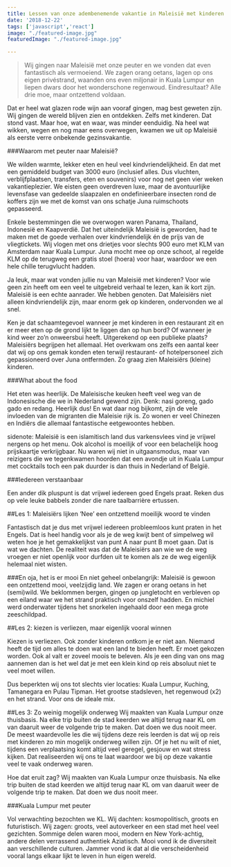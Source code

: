 ```yaml
---
title: Lessen van onze adembenemende vakantie in Maleisië met kinderen
date: '2018-12-22'
tags: ['javascript','react']
image: "./featured-image.jpg"
featuredImage: "./featured-image.jpg"

---
```



>Wij gingen naar Maleisië met onze peuter en we vonden dat even fantastisch als vermoeiend.  We zagen orang oetans, lagen op ons eigen privéstrand, waanden ons even miljonair in Kuala Lumpur en liepen dwars door het wonderschone regenwoud. Eindresultaat? Alle drie moe, maar ontzettend voldaan.

Dat er heel wat glazen rode wijn aan vooraf gingen, mag best geweten zijn. Wij gingen de wereld blijven zien en ontdekken. Zelfs met kinderen. Dat stond vast. Maar hoe, wat en waar, was minder eenduidig. Na heel wat wikken, wegen en nog maar eens overwegen, kwamen we uit op Maleisië als eerste verre onbekende gezinsvakantie.

###Waarom met peuter naar Maleisië? 

We wilden warmte, lekker eten en heul veel kindvriendelijkheid. En dat met een gemiddeld budget van 3000 euro (inclusief alles. Dus vluchten, verblijfplaatsen, transfers, eten en souvenirs) voor nog net geen vier weken vakantieplezier. We eisten geen overdreven luxe, maar de avontuurlijke  levensfase van gedeelde slaapzalen en ondefinieerbare insecten rond de koffers zijn we met de komst van ons schatje Juna ruimschoots gepasseerd. 
 
Enkele bestemmingen die we overwogen waren Panama, Thailand, Indonesië en Kaapverdië. Dat het uiteindelijk Maleisië is geworden, had te maken met  de goede verhalen over kindvriendelijk én de prijs van de vliegtickets. Wij vlogen met ons drietjes voor slechts 900 euro met KLM van Amsterdam naar Kuala Lumpur. Juna mocht mee op onze schoot, al regelde KLM op de terugweg een gratis stoel (hoera) voor haar, waardoor we een hele chille terugvlucht hadden.

Ja leuk, maar wat vonden jullie nu van Maleisië met kinderen?
Voor wie geen zin heeft om een veel te uitgebreid verhaal te lezen, kan ik kort zijn. Maleisië is een echte aanrader. We hebben genoten. Dat Maleisiërs niet alleen kindvriendelijk zijn, maar enorm gek op kinderen, ondervonden we al snel. 

Ken je dat schaamtegevoel wanneer je met kinderen in een restaurant zit en er meer eten op de grond lijkt te liggen dan op hun bord? Of wanneer je kind weer zo’n onweersbui heeft. Uitgerekend op een publieke plaats? Maleisiërs begrijpen het allemaal. Het overkwam ons zelfs een aantal keer dat wij op ons gemak konden eten terwijl restaurant- of hotelpersoneel zich gepassioneerd over Juna ontfermden. Zo graag zien Maleisiërs (kleine) kinderen.

###What about the food

Het eten was heerlijk. De Maleisische keuken heeft veel weg van de Indonesische die we in Nederland gewend zijn. Denk: nasi goreng, gado gado en redang. Heerlijk dus! En wat daar nog bijkomt, zijn de vele invloeden van de migranten die Maleisie rijk is. Zo wonen er veel Chinezen en Indiërs die allemaal fantastische eetgewoontes hebben. 

sidenote: Maleisië is een islamitisch land dus varkensvlees vind je vrijwel nergens op het menu. Ook alcohol is moeilijk of voor een belachelijk hoog prijskaartje verkrijgbaar. Nu waren wij niet in uitgaansmodus, maar van reizigers die we tegenkwamen hoorden dat een avondje uit in Kuala Lumpur met cocktails toch een pak duurder is dan thuis in Nederland of België.

###Iedereen verstaanbaar

Een ander dik pluspunt is dat vrijwel iedereen goed Engels praat. Reken dus op vele leuke babbels zonder die nare taalbarrière ertussen. 

##Les 1: Maleisiërs lijken ‘Nee’ een ontzettend moeilijk woord te vinden

Fantastisch dat je dus met vrijwel iedereen probleemloos kunt praten in het Engels. Dat is heel handig voor als je de weg kwijt bent of simpelweg wil weten hoe je het gemakkelijkst van punt A naar punt B moet gaan.  Dat is wat we dachten. De realiteit was dat de Maleisiërs aan wie we de weg vroegen er niet openlijk voor durfden uit te komen als ze de weg eigenlijk helemaal niet wisten. 


###En oja, het is er mooi
En niet geheel onbelangrijk: Maleisië is gewoon een ontzettend mooi, veelzijdig land. We zagen er orang oetans in het (semi)wild. We beklommen bergen, gingen op jungletocht en verbleven op een eiland waar we het strand praktisch voor onszelf hadden. En michiel werd onderwater tijdens het snorkelen ingehaald door een mega grote zeeschildpad. 

##Les 2: kiezen is verliezen, maar eigenlijk vooral winnen

Kiezen is verliezen. Ook zonder kinderen ontkom je er niet aan. Niemand heeft de tijd om alles te doen wat een land te bieden heeft. Er moet gekozen worden. Ook al valt er zoveel moois te beleven. Als je een ding van ons mag aannemen dan is het wel dat je met een klein kind op reis absoluut niet te veel moet willen. 

Dus beperkten wij ons tot slechts vier locaties: Kuala Lumpur, Kuching, Tamanegara en Pulau Tipman. Het grootse stadsleven, het regenwoud (x2) en het strand. Voor ons de ideale mix.


##Les 3: Zo weinig mogelijk onderweg
Wij maakten van Kuala Lumpur onze thuisbasis. Na elke trip buiten de stad keerden we altijd terug naar KL om van daaruit weer de volgende trip te maken. Dat doen we dus nooit meer.
De meest waardevolle les die wij tijdens deze reis leerden is dat wij op reis met kinderen zo min mogelijk onderweg willen zijn. Of je het nu wilt of niet, tijdens een verplaatsing komt altijd veel geregel, gesjouw en wat stress kijken. Dat realiseerden wij ons te laat waardoor we bij op deze vakantie veel te vaak onderweg waren.

Hoe dat eruit zag? Wij maakten van Kuala Lumpur onze thuisbasis. Na elke trip buiten de stad keerden we altijd terug naar KL om van daaruit weer de volgende trip te maken. Dat doen we dus nooit meer.

###Kuala Lumpur met peuter

Vol verwachting bezochten we KL. Wij dachten: kosmopolitisch, groots en futuristisch. Wij zagen: groots, veel autoverkeer en een stad met heel veel gezichten. Sommige delen waren mooi, modern en New York-achtig, andere delen verrassend authentiek Aziatisch. Mooi vond ik de diversiteit aan verschillende culturen. Jammer vond ik dat al die verscheidenheid vooral langs elkaar lijkt te leven in hun eigen wereld.  
